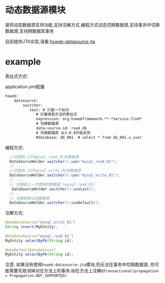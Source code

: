 # 动态数据源模块
提供动态数据源支持功能,支持注解方式,编程方式动态切换数据源,支持事务中切换数据源,支持跨数据库事务

目前提供JTA实现,请看:[hsweb-datasource-jta](hsweb-datasource-jta)

# example

表达式方式:

application.yml配置
```xml
hsweb:
    datasource:
        switcher:
           test: # 只是一个标识
              # 拦截类和方法的表达式
              expression: org.hswebframework.**.*Service.find*
              # 切换数据源
              data-source-id: read_db
              # 切换数据库 从3.0.8开始支持
              #database: db_001  # select * from db_001.s_user
```

编程方式:
```java
  //切换到 id为mysql_read_01的数据源
  DataSourceHolder.switcher().use("mysql_read_01");
  // ....
  //切换到 id为mysql_write_01的数据源
  DataSourceHolder.switcher().use("mysql_write_01");
  // ....
  // 切换到上一次使用的数据源 (mysql_read_01)
   DataSourceHolder.switcher().useLast();
  // ...
  // 切换到默认的数据源
  DataSourceHolder.switcher().useDefault();
```

注解方式:
```java
@UseDataSource("mysql_write_01")
String insert(MyEntity);
 
@UseDataSource("mysql_read_01")
MyEntity selectByPk(String id);
 
@UseDefaultDataSource()
MyEntity selectByPk(String id);
```

注意: 如果没有使用`hsweb-datasource-jta`模块,则无法在事务中切换数据源,
你可能需要先取消掉对应方法上的事务:如在方法上注解`@Transactional(propagation = Propagation.NOT_SUPPORTED)`